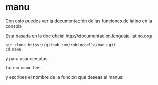 # manu

Con esto puedes ver la documentación de las funciones de latino en la consola

Esta basada en la doc oficial http://documentacion.lenguaje-latino.org/

```
git clone https://github.com/robincoello/manu.git
cd manu
```
y para usar ejecutas 
```
latino manu leer

```

y escribes el nombre de la funcion que deseas el manual
